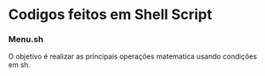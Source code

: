 # Codigos feitos em Shell Script

### Menu.sh
O objetivo é realizar as principais operações matematica usando condições em sh.
